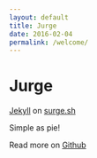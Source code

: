```yaml
---
layout: default
title: Jurge
date: 2016-02-04
permalink: /welcome/
---
```


# Jurge

[Jekyll](https://jekyllrb.com/) on [surge.sh](https://surge.sh/)

Simple as pie!

Read more on [Github](http://github.com/urre/jurge)